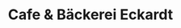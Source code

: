 ---
title: "Cafe & Bäckerei Eckardt"
url: /bad-liebenstein/cafe-und-baeckerei-eckardt/
shop: Bäckerei
---